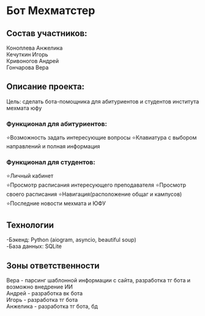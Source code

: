 # Бот Мехматстер

## Состав участников:
Коноплева Анжелика  
Кечуткин Игорь  
Кривоногов Андрей  
Гончарова Вера


## Описание проекта:
Цель: сделать бота-помощника для абитуриентов и студентов института мехмата юфу

### Функционал для абитуриентов:

⭐️Возможность задать интересующие вопросы
⭐️Клавиатура с выбором направлений и полная информация 

### Функционал для студентов: 

⭐️Личный кабинет  
⭐️Просмотр расписания интересующего преподавателя 
⭐️Просмотр своего расписания 
⭐️Навигация(расположение общаг и кампусов) 
⭐️Последние новости мехмата и ЮФУ


## Технологии
-Бэкенд: Python (aiogram, asyncio, beautiful soup)  
-База данных: SQLite

## Зоны ответственности 

Вера - парсинг шаблонной информации с сайта, разработка тг бота и возможно внедрение ИИ  
Андрей - разработка вк бота  
Игорь - разработка тг бота  
Анжелика - разработка тг бота, бд  
